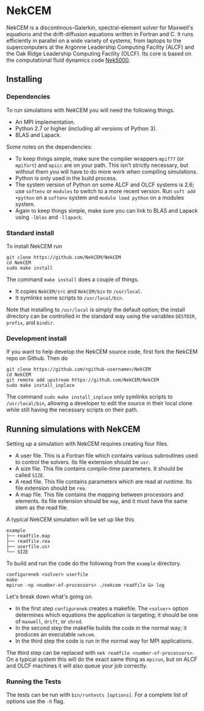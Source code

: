# NekCEM

NekCEM is a discontinous-Galerkin, spectral-element solver for
Maxwell's equations and the drift-diffusion equations written in
Fortran and C.  It runs efficiently in parallel on a wide variety
of systems, from laptops to the supercomputers at the Argonne
Leadership Computing Facility (ALCF) and the Oak Ridge Leadership
Computing Facility (OLCF). Its core is based on the computational
fluid dynamics code [Nek5000][Nek5000].

## Installing

### Dependencies

To run simulations with NekCEM you will need the following
things.

- An MPI implementation.
- Python 2.7 or higher (including all versions of Python 3).
- BLAS and Lapack.

Some notes on the dependencies:

- To keep things simple, make sure the compiler wrappers
  `mpif77` (or `mpifort`) and `mpicc` are on your path. This
  isn't strictly necessary, but without them you will have to do
  more work when compiling simulations.
- Python is only used in the build process.
- The system version of Python on some ALCF and OLCF systems is
  2.6; use `softenv` or `modules` to switch to a more recent
  version. Run `soft add +python` on a `softenv` system and
  `module load python` on a modules system.
- Again to keep things simple, make sure you can link to BLAS and
  Lapack using `-lblas` and `-llapack`.

### Standard install

To install NekCEM run

```
git clone https://github.com/NekCEM/NekCEM
cd NekCEM
sudo make install
```

The command `make install` does a couple of things.

- It copies `NekCEM/src` and `NekCEM/bin` to `/usr/local`.
- It symlinks some scripts to `/usr/local/bin`.

Note that installing to `/usr/local` is simply the default option; the
install directory can be controlled in the standard way using the
variables `DESTDIR`, `prefix`, and `bindir`.

### Development install

If you want to help develop the NekCEM source code, first fork the
NekCEM repo on Github. Then do

```
git clone https://github.com/<github-username>/NekCEM
cd NekCEM
git remote add upstream https://github.com/NekCEM/NekCEM
sudo make install_inplace
```

The command `sudo make install_inplace` only symlinks scripts to
`/usr/local/bin`, allowing a developer to edit the source in
their local clone while still having the necessary scripts on
their path.

## Running simulations with NekCEM

Setting up a simulation with NekCEM requires creating four files.

- A user file. This is a Fortran file which contains various
  subroutines used to control the solvers. Its file extension should
  be `usr`.
- A size file. This file contains compile-time parameters. It should
  be called `SIZE`.
- A read file. This file contains parameters which are read at
  runtime. Its file extension should be `rea`.
- A map file. This file contains the mapping between processors and
  elements.  Its file extension should be `map`, and it must have the
  same stem as the read file.

A typical NekCEM simulation will be set up like this

```
example
├── readfile.map
├── readfile.rea
├── userfile.usr
└── SIZE
```

To build and run the code do the following from the `example`
directory.

```
configurenek <solver> userfile
make
mpirun -np <number-of-processors> ./nekcem readfile &> log
```

Let's break down what's going on.

- In the first step `configurenek` creates a makefile. The `<solver>`
  option determines which equations the application is targeting; it
  should be one of `maxwell`, `drift`, or `shrod`.
- In the second step the makefile builds the code in the normal way;
  it produces an executable `nekcem`.
- In the third step the code is run in the normal way for MPI
  applications.

The third step can be replaced with `nek readfile
<number-of-processors>`. On a typical system this will do the exact
same thing as `mpirun`, but on ALCF and OLCF machines it will also
queue your job correctly.

### Running the Tests

The tests can be run with `bin/runtests [options]`. For a complete
list of options use the `-h` flag.

[Nek5000]: https://github.com/Nek5000/Nek5000
